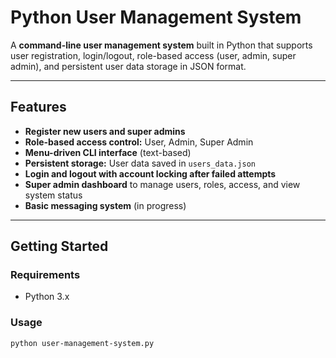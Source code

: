 # Python User Management System

A **command-line user management system** built in Python that supports user registration, login/logout, role-based access (user, admin, super admin), and persistent user data storage in JSON format.

---

## Features

- **Register new users and super admins**
- **Role-based access control:** User, Admin, Super Admin
- **Menu-driven CLI interface** (text-based)
- **Persistent storage:** User data saved in `users_data.json`
- **Login and logout with account locking after failed attempts**
- **Super admin dashboard** to manage users, roles, access, and view system status
- **Basic messaging system** (in progress)

---

## Getting Started

### **Requirements**

- Python 3.x

### **Usage**

```bash
python user-management-system.py
